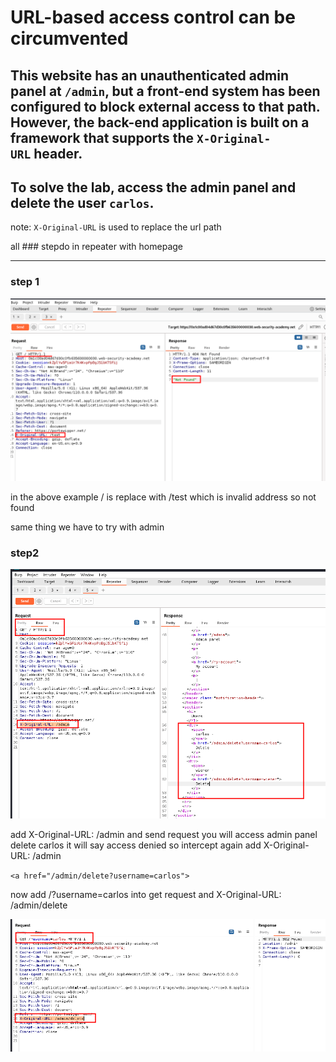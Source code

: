 # URL-based access control can be circumvented

## This website has an unauthenticated admin panel at `/admin`, but a front-end system has been configured to block external access to that path. However, the back-end application is built on a framework that supports the `X-Original-URL` header.

## To solve the lab, access the admin panel and delete the user `carlos`.

note:
`X-Original-URL` is used to replace the url path

all ### stepdo in repeater with homepage

---

### step 1

![screenshot](./images/lab5_x_original_url.png)

in the above example / is replace with /test
which is invalid address so not found

same thing we have to try with admin

### step2

![screenshot](./images/lab5_home_page.png)

add
X-Original-URL: /admin
and send request you will access admin panel
delete carlos it will say access denied so intercept again add X-Original-URL: /admin

`<a href="/admin/delete?username=carlos">`

now
add /?username=carlos into get request and X-Original-URL: /admin/delete

![screenshot](./images/lab5_modifed_url.png)
